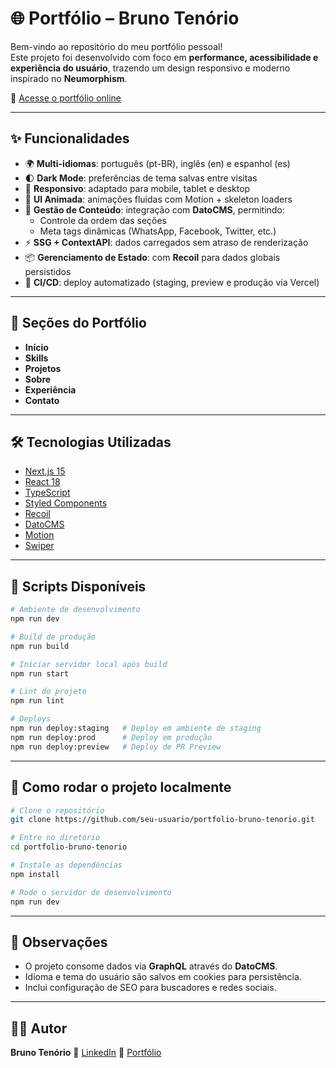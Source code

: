 # 🌐 Portfólio – Bruno Tenório

Bem-vindo ao repositório do meu portfólio pessoal!  
Este projeto foi desenvolvido com foco em **performance, acessibilidade e experiência do usuário**, trazendo um design responsivo e moderno inspirado no **Neumorphism**.  

🔗 [Acesse o portfólio online](https://brunotenorio.vercel.app/)

---

## ✨ Funcionalidades

- 🌍 **Multi-idiomas**: português (pt-BR), inglês (en) e espanhol (es)  
- 🌓 **Dark Mode**: preferências de tema salvas entre visitas  
- 📱 **Responsivo**: adaptado para mobile, tablet e desktop  
- 🎨 **UI Animada**: animações fluidas com Motion + skeleton loaders  
- 🔄 **Gestão de Conteúdo**: integração com **DatoCMS**, permitindo:
  - Controle da ordem das seções
  - Meta tags dinâmicas (WhatsApp, Facebook, Twitter, etc.)
- ⚡ **SSG + ContextAPI**: dados carregados sem atraso de renderização  
- 📦 **Gerenciamento de Estado**: com **Recoil** para dados globais persistidos  
- 🚀 **CI/CD**: deploy automatizado (staging, preview e produção via Vercel)

---

## 📑 Seções do Portfólio

- **Início**
- **Skills**
- **Projetos**
- **Sobre**
- **Experiência**
- **Contato**

---

## 🛠️ Tecnologias Utilizadas

- [Next.js 15](https://nextjs.org/)  
- [React 18](https://reactjs.org/)  
- [TypeScript](https://www.typescriptlang.org/)  
- [Styled Components](https://styled-components.com/)  
- [Recoil](https://recoiljs.org/)  
- [DatoCMS](https://www.datocms.com/)  
- [Motion](https://motion.dev/)  
- [Swiper](https://swiperjs.com/)  

---

## 📂 Scripts Disponíveis

```bash
# Ambiente de desenvolvimento
npm run dev

# Build de produção
npm run build

# Iniciar servidor local após build
npm run start

# Lint do projeto
npm run lint

# Deploys
npm run deploy:staging   # Deploy em ambiente de staging
npm run deploy:prod      # Deploy em produção
npm run deploy:preview   # Deploy de PR Preview
````

---

## 🚀 Como rodar o projeto localmente

```bash
# Clone o repositório
git clone https://github.com/seu-usuario/portfolio-bruno-tenorio.git

# Entre no diretório
cd portfolio-bruno-tenorio

# Instale as dependências
npm install

# Rode o servidor de desenvolvimento
npm run dev
```

---

## 📌 Observações

* O projeto consome dados via **GraphQL** através do **DatoCMS**.
* Idioma e tema do usuário são salvos em cookies para persistência.
* Inclui configuração de SEO para buscadores e redes sociais.

---

## 👨‍💻 Autor

**Bruno Tenório**
🔗 [LinkedIn](https://www.linkedin.com/in/bruno-tenorio/)
🔗 [Portfólio](https://brunotenorio.vercel.app/)
